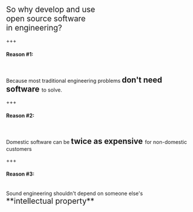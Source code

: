 [/]: # "why_open_source_engineering"

<span style="font-size:150%">
So why develop and use<br>
open source software<br>
in engineering?<br>
</span>

+++

#### **Reason #1:**
<br>

Because most traditional
engineering problems
<span style="font-size:150%">
**don't need software**
</span>
to solve.

+++

#### **Reason #2:**
<br>

Domestic software can be
<span style="font-size:150%">
**twice as expensive**
</span>
for non-domestic customers

+++

#### **Reason #3:**
<br>
Sound engineering
shouldn't depend on
someone else's
<span style="font-size:150%">
**intellectual property**
</span>